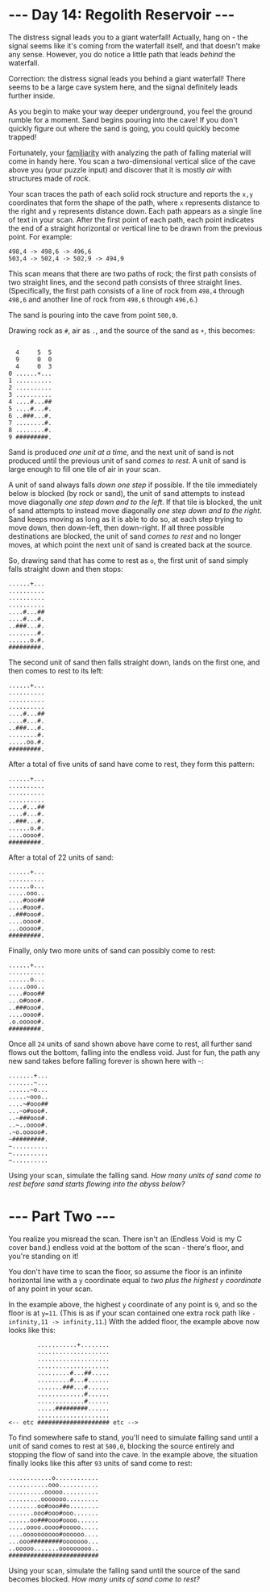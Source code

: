 ﻿# --- Day 14: Regolith Reservoir ---

The distress signal leads you to a giant waterfall! Actually, hang on - the signal seems like it's coming from the waterfall itself, and that doesn't make any sense. However, you do notice a little path that leads *behind* the waterfall.

Correction: the distress signal leads you behind a giant waterfall! There seems to be a large cave system here, and the signal definitely leads further inside.

As you begin to make your way deeper underground, you feel the ground rumble for a moment. Sand begins pouring into the cave! If you don't quickly figure out where the sand is going, you could quickly become trapped!

Fortunately, your [familiarity](/2018/day/17) with analyzing the path of falling material will come in handy here. You scan a two-dimensional vertical slice of the cave above you (your puzzle input) and discover that it is mostly *air* with structures made of *rock*.

Your scan traces the path of each solid rock structure and reports the ```x,y``` coordinates that form the shape of the path, where ```x``` represents distance to the right and ```y``` represents distance down. Each path appears as a single line of text in your scan. After the first point of each path, each point indicates the end of a straight horizontal or vertical line to be drawn from the previous point. For example:


```
498,4 -> 498,6 -> 496,6
503,4 -> 502,4 -> 502,9 -> 494,9
```


This scan means that there are two paths of rock; the first path consists of two straight lines, and the second path consists of three straight lines. (Specifically, the first path consists of a line of rock from ```498,4``` through ```498,6``` and another line of rock from ```498,6``` through ```496,6```.)

The sand is pouring into the cave from point ```500,0```.

Drawing rock as ```#```, air as ```.```, and the source of the sand as ```+```, this becomes:


```

  4     5  5
  9     0  0
  4     0  3
0 ......+...
1 ..........
2 ..........
3 ..........
4 ....#...##
5 ....#...#.
6 ..###...#.
7 ........#.
8 ........#.
9 #########.
```


Sand is produced *one unit at a time*, and the next unit of sand is not produced until the previous unit of sand *comes to rest*. A unit of sand is large enough to fill one tile of air in your scan.

A unit of sand always falls *down one step* if possible. If the tile immediately below is blocked (by rock or sand), the unit of sand attempts to instead move diagonally *one step down and to the left*. If that tile is blocked, the unit of sand attempts to instead move diagonally *one step down and to the right*. Sand keeps moving as long as it is able to do so, at each step trying to move down, then down-left, then down-right. If all three possible destinations are blocked, the unit of sand *comes to rest* and no longer moves, at which point the next unit of sand is created back at the source.

So, drawing sand that has come to rest as ```o```, the first unit of sand simply falls straight down and then stops:


```
......+...
..........
..........
..........
....#...##
....#...#.
..###...#.
........#.
......o.#.
#########.
```


The second unit of sand then falls straight down, lands on the first one, and then comes to rest to its left:


```
......+...
..........
..........
..........
....#...##
....#...#.
..###...#.
........#.
.....oo.#.
#########.
```


After a total of five units of sand have come to rest, they form this pattern:


```
......+...
..........
..........
..........
....#...##
....#...#.
..###...#.
......o.#.
....oooo#.
#########.
```


After a total of 22 units of sand:


```
......+...
..........
......o...
.....ooo..
....#ooo##
....#ooo#.
..###ooo#.
....oooo#.
...ooooo#.
#########.
```


Finally, only two more units of sand can possibly come to rest:


```
......+...
..........
......o...
.....ooo..
....#ooo##
...o#ooo#.
..###ooo#.
....oooo#.
.o.ooooo#.
#########.
```


Once all ```24``` units of sand shown above have come to rest, all further sand flows out the bottom, falling into the endless void. Just for fun, the path any new sand takes before falling forever is shown here with ```~```:


```
.......+...
.......~...
......~o...
.....~ooo..
....~#ooo##
...~o#ooo#.
..~###ooo#.
..~..oooo#.
.~o.ooooo#.
~#########.
~..........
~..........
~..........
```


Using your scan, simulate the falling sand. *How many units of sand come to rest before sand starts flowing into the abyss below?*

# --- Part Two ---

You realize you misread the scan. There isn't an (Endless Void is my C cover band.) endless void at the bottom of the scan - there's floor, and you're standing on it!

You don't have time to scan the floor, so assume the floor is an infinite horizontal line with a ```y``` coordinate equal to *two plus the highest ```y``` coordinate* of any point in your scan.

In the example above, the highest ```y``` coordinate of any point is ```9```, and so the floor is at ```y=11```. (This is as if your scan contained one extra rock path like ```-infinity,11 -> infinity,11```.) With the added floor, the example above now looks like this:


```
        ...........+........
        ....................
        ....................
        ....................
        .........#...##.....
        .........#...#......
        .......###...#......
        .............#......
        .............#......
        .....#########......
        ....................
<-- etc #################### etc -->
```


To find somewhere safe to stand, you'll need to simulate falling sand until a unit of sand comes to rest at ```500,0```, blocking the source entirely and stopping the flow of sand into the cave. In the example above, the situation finally looks like this after ```93``` units of sand come to rest:


```
............o............
...........ooo...........
..........ooooo..........
.........ooooooo.........
........oo#ooo##o........
.......ooo#ooo#ooo.......
......oo###ooo#oooo......
.....oooo.oooo#ooooo.....
....oooooooooo#oooooo....
...ooo#########ooooooo...
..ooooo.......ooooooooo..
#########################
```


Using your scan, simulate the falling sand until the source of the sand becomes blocked. *How many units of sand come to rest?*